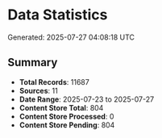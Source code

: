 # Data Statistics

Generated: 2025-07-27 04:08:18 UTC

## Summary

- **Total Records**: 11687
- **Sources**: 11
- **Date Range**: 2025-07-23 to 2025-07-27
- **Content Store Total**: 804
- **Content Store Processed**: 0
- **Content Store Pending**: 804
